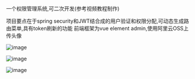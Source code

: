 一个权限管理系统,可二次开发(参考视频教程制作)

项目要点在于spring security和JWT结合成的用户验证和权限分配,可动态生成路由菜单,具有token刷新的功能
前端框架为vue element admin,使用阿里云OSS上传头像

![image](https://github.com/nexy847/Authority-System/assets/140293500/fe0068cc-5417-4ecb-b356-4b3ad850dfc2)

![image](https://github.com/nexy847/Authority-System/assets/140293500/61941077-574b-4738-856b-e4c6d1d61d67)

![image](https://github.com/nexy847/Authority-System/assets/140293500/0a4ec888-48de-40b3-bd01-1750754eebc5)
